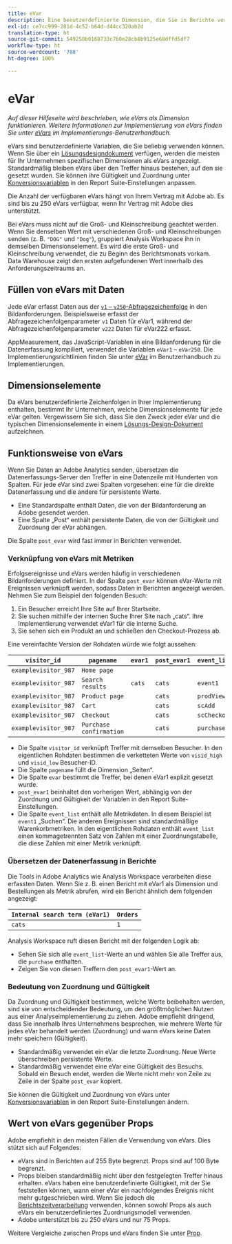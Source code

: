 ```yaml
---
title: eVar
description: Eine benutzerdefinierte Dimension, die Sie in Berichte verwenden können.
exl-id: ce7cc999-281d-4c52-b64d-d44cc320ab2d
translation-type: ht
source-git-commit: 549258b0168733c7b0e28cb8b9125e68dffd5df7
workflow-type: ht
source-wordcount: '788'
ht-degree: 100%

---
```


# eVar

*Auf dieser Hilfeseite wird beschrieben, wie eVars als Dimension funktionieren. Weitere Informationen zur Implementierung von eVars finden Sie unter [eVars](/help/implement/vars/page-vars/evar.md) im Implementierungs-Benutzerhandbuch.*

eVars sind benutzerdefinierte Variablen, die Sie beliebig verwenden können. Wenn Sie über ein [Lösungsdesigndokument](/help/implement/prepare/solution-design.md) verfügen, werden die meisten für Ihr Unternehmen spezifischen Dimensionen als eVars angezeigt. Standardmäßig bleiben eVars über den Treffer hinaus bestehen, auf den sie gesetzt wurden. Sie können ihre Gültigkeit und Zuordnung unter [Konversionsvariablen](/help/admin/admin/conversion-var-admin/conversion-var-admin.md) in den Report Suite-Einstellungen anpassen.

Die Anzahl der verfügbaren eVars hängt von Ihrem Vertrag mit Adobe ab. Es sind bis zu 250 eVars verfügbar, wenn Ihr Vertrag mit Adobe dies unterstützt.

Bei eVars muss nicht auf die Groß- und Kleinschreibung geachtet werden. Wenn Sie denselben Wert mit verschiedenen Groß- und Kleinschreibungen senden (z. B. `"DOG"` und `"Dog"`), gruppiert Analysis Workspace ihn in demselben Dimensionselement. Es wird die erste Groß- und Kleinschreibung verwendet, die zu Beginn des Berichtsmonats vorkam. Data Warehouse zeigt den ersten aufgefundenen Wert innerhalb des Anforderungszeitraums an.

## Füllen von eVars mit Daten

Jede eVar erfasst Daten aus der [`v1` – `v250`-Abfragezeichenfolge](/help/implement/validate/query-parameters.md) in den Bildanforderungen. Beispielsweise erfasst der Abfragezeichenfolgenparameter `v1` Daten für eVar1, während der Abfragezeichenfolgenparameter `v222` Daten für eVar222 erfasst.

AppMeasurement, das JavaScript-Variablen in eine Bildanforderung für die Datenerfassung kompiliert, verwendet die Variablen `eVar1` – `eVar250`. Die Implementierungsrichtlinien finden Sie unter [eVar](/help/implement/vars/page-vars/evar.md) im Benutzerhandbuch zu Implementierungen.

## Dimensionselemente

Da eVars benutzerdefinierte Zeichenfolgen in Ihrer Implementierung enthalten, bestimmt Ihr Unternehmen, welche Dimensionselemente für jede eVar gelten. Vergewissern Sie sich, dass Sie den Zweck jeder eVar und die typischen Dimensionselemente in einem [Lösungs-Design-Dokument](/help/implement/prepare/solution-design.md) aufzeichnen.

## Funktionsweise von eVars

Wenn Sie Daten an Adobe Analytics senden, übersetzen die Datenerfassungs-Server den Treffer in eine Datenzeile mit Hunderten von Spalten. Für jede eVar sind zwei Spalten vorgesehen: eine für die direkte Datenerfassung und die andere für persistente Werte.

* Eine Standardspalte enthält Daten, die von der Bildanforderung an Adobe gesendet werden.
* Eine Spalte „Post“ enthält persistente Daten, die von der Gültigkeit und Zuordnung der eVar abhängen.

Die Spalte `post_evar` wird fast immer in Berichten verwendet.

### Verknüpfung von eVars mit Metriken

Erfolgsereignisse und eVars werden häufig in verschiedenen Bildanforderungen definiert. In der Spalte `post_evar` können eVar-Werte mit Ereignissen verknüpft werden, sodass Daten in Berichten angezeigt werden. Nehmen Sie zum Beispiel den folgenden Besuch:

1. Ein Besucher erreicht Ihre Site auf Ihrer Startseite.
2. Sie suchen mithilfe der internen Suche Ihrer Site nach „cats“. Ihre Implementierung verwendet eVar1 für die interne Suche.
3. Sie sehen sich ein Produkt an und schließen den Checkout-Prozess ab.

Eine vereinfachte Version der Rohdaten würde wie folgt aussehen:

| `visitor_id` | `pagename` | `evar1` | `post_evar1` | `event_list` |
| --- | --- | --- | --- | --- |
| `examplevisitor_987` | `Home page` |  |  |  |
| `examplevisitor_987` | `Search results` | `cats` | `cats` | `event1` |
| `examplevisitor_987` | `Product page` |  | `cats` | `prodView` |
| `examplevisitor_987` | `Cart` |  | `cats` | `scAdd` |
| `examplevisitor_987` | `Checkout` |  | `cats` | `scCheckout` |
| `examplevisitor_987` | `Purchase confirmation` |  | `cats` | `purchase` |

* Die Spalte `visitor_id` verknüpft Treffer mit demselben Besucher. In den eigentlichen Rohdaten bestimmen die verketteten Werte von `visid_high` und `visid_low` Besucher-ID.
* Die Spalte `pagename` füllt die Dimension „Seiten“.
* Die Spalte `evar` bestimmt die Treffer, bei denen eVar1 explizit gesetzt wurde.
* `post_evar1` beinhaltet den vorherigen Wert, abhängig von der Zuordnung und Gültigkeit der Variablen in den Report Suite-Einstellungen.
* Die Spalte `event_list` enthält alle Metrikdaten. In diesem Beispiel ist `event1` „Suchen“. Die anderen Ereignissen sind standardmäßige Warenkorbmetriken. In den eigentlichen Rohdaten enthält `event_list` einen kommagetrennten Satz von Zahlen mit einer Zuordnungstabelle, die diese Zahlen mit einer Metrik verknüpft.

### Übersetzen der Datenerfassung in Berichte

Die Tools in Adobe Analytics wie Analysis Workspace verarbeiten diese erfassten Daten. Wenn Sie z. B. einen Bericht mit eVar1 als Dimension und Bestellungen als Metrik abrufen, wird ein Bericht ähnlich dem folgenden angezeigt:

| `Internal search term (eVar1)` | `Orders` |
| --- | --- |
| `cats` | `1` |

Analysis Workspace ruft diesen Bericht mit der folgenden Logik ab:

* Sehen Sie sich alle `event_list`-Werte an und wählen Sie alle Treffer aus, die `purchase` enthalten.
* Zeigen Sie von diesen Treffern den `post_evar1`-Wert an.

### Bedeutung von Zuordnung und Gültigkeit

Da Zuordnung und Gültigkeit bestimmen, welche Werte beibehalten werden, sind sie von entscheidender Bedeutung, um den größtmöglichen Nutzen aus einer Analyseimplementierung zu ziehen. Adobe empfiehlt dringend, dass Sie innerhalb Ihres Unternehmens besprechen, wie mehrere Werte für jedes eVar behandelt werden (Zuordnung) und wann eVars keine Daten mehr speichern (Gültigkeit).

* Standardmäßig verwendet ein eVar die letzte Zuordnung. Neue Werte überschreiben persistente Werte.
* Standardmäßig verwendet eine eVar eine Gültigkeit des Besuchs. Sobald ein Besuch endet, werden die Werte nicht mehr von Zeile zu Zeile in der Spalte `post_evar` kopiert.

Sie können die Gültigkeit und Zuordnung von eVars unter [Konversionsvariablen](/help/admin/admin/conversion-var-admin/conversion-var-admin.md) in den Report Suite-Einstellungen ändern.

## Wert von eVars gegenüber Props

Adobe empfiehlt in den meisten Fällen die Verwendung von eVars. Dies stützt sich auf Folgendes:

* eVars sind in Berichten auf 255 Byte begrenzt. Props sind auf 100 Byte begrenzt.
* Props bleiben standardmäßig nicht über den festgelegten Treffer hinaus erhalten. eVars haben eine benutzerdefinierte Gültigkeit, mit der Sie feststellen können, wann einer eVar ein nachfolgendes Ereignis nicht mehr gutgeschrieben wird. Wenn Sie jedoch die [Berichtszeitverarbeitung](/help/components/vrs/vrs-report-time-processing.md) verwenden, können sowohl Props als auch eVars ein benutzerdefiniertes Zuordnungsmodell verwenden.
* Adobe unterstützt bis zu 250 eVars und nur 75 Props.

Weitere Vergleiche zwischen Props und eVars finden Sie unter [Prop](prop.md).
